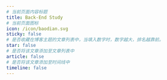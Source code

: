 ```yaml
---
# 当前页面内容标题
title: Back-End Study
# 当前页面图标
icon: /icon/baodian.svg
sticky: false
# 是否收藏在博客主题的文章列表中，当填入数字时，数字越大，排名越靠前。
star: false
# 是否将该文章添加至文章列表中
article: false
# 是否将该文章添加至时间线中
timeline: false
---
```

